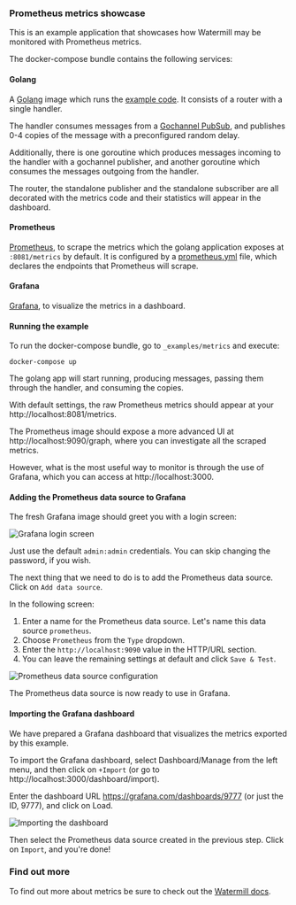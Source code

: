### Prometheus metrics showcase

This is an example application that showcases how Watermill may be monitored with Prometheus metrics.

The docker-compose bundle contains the following services:

#### Golang
 A [Golang](https://hub.docker.com/_/golang) image which runs the [example code](https://github.com/ThreeDotsLabs/watermill/blob/master/_examples/metrics/main.go). It consists of a router with a single handler. 
 
 The handler consumes messages from a [Gochannel PubSub](https://github.com/ThreeDotsLabs/watermill/tree/master/message/infrastructure/gochannel), and publishes 0-4 copies of the message with a preconfigured random delay.

Additionally, there is one goroutine which produces messages incoming to the handler with a gochannel publisher, and another goroutine which consumes the messages outgoing from the handler.

The router, the standalone publisher and the standalone subscriber are all decorated with the metrics code and their statistics will appear in the dashboard.

#### Prometheus
[Prometheus](https://hub.docker.com/r/prom/prometheus/), to scrape the metrics which the golang application exposes at `:8081/metrics` by default. It is configured by a [prometheus.yml](https://github.com/ThreeDotsLabs/watermill/blob/master/_examples/metrics/prometheus.yml) file, which declares the endpoints that Prometheus will scrape.

#### Grafana
[Grafana](https://hub.docker.com/r/grafana/grafana), to visualize the metrics in a dashboard.

#### Running the example

To run the docker-compose bundle, go to `_examples/metrics` and execute:

```
docker-compose up
```

The golang app will start running, producing messages, passing them through the handler, and consuming the copies.

With default settings, the raw Prometheus metrics should appear at your http://localhost:8081/metrics. 

The Prometheus image should expose a more advanced UI at http://localhost:9090/graph, where you can investigate all the scraped metrics.

However, what is the most useful way to monitor is through the use of Grafana, which you can access at http://localhost:3000. 

#### Adding the Prometheus data source to Grafana

The fresh Grafana image should greet you with a login screen:

![Grafana login screen](https://threedots.tech/watermill-io/grafana_login.png)

Just use the default `admin:admin` credentials. You can skip changing the password, if you wish.

The next thing that we need to do is to add the Prometheus data source. Click on `Add data source`.

In the following screen:

1. Enter a name for the Prometheus data source. Let's name this data source `prometheus`.
1. Choose `Prometheus` from the `Type` dropdown.
1. Enter the `http://localhost:9090` value in the HTTP/URL section.
1. You can leave the remaining settings at default and click `Save & Test`.

![Prometheus data source configuration](https://threedots.tech/watermill-io/prometheus_data_source_config.png)

The Prometheus data source is now ready to use in Grafana.

#### Importing the Grafana dashboard

We have prepared a Grafana dashboard that visualizes the metrics exported by this example.

To import the Grafana dashboard, select Dashboard/Manage from the left menu, and then click on `+Import` (or go to http://localhost:3000/dashboard/import).

Enter the dashboard URL https://grafana.com/dashboards/9777 (or just the ID, 9777), and click on Load.

![Importing the dashboard](https://threedots.tech/watermill-io/grafana_import_dashboard.png)

Then select the Prometheus data source created in the previous step. Click on `Import`, and you're done!

### Find out more 

To find out more about metrics be sure to check out the [Watermill docs](https://watermill.io/docs/metrics).
